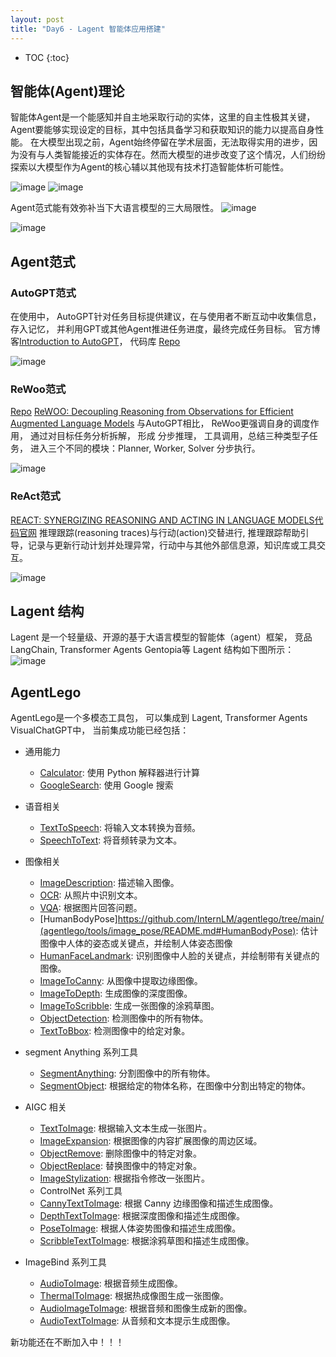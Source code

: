 ```yaml
---
layout: post
title: "Day6 - Lagent 智能体应用搭建"
---
```



* TOC
{:toc}


## 智能体(Agent)理论
智能体Agent是一个能感知并自主地采取行动的实体，这里的自主性极其关键，Agent要能够实现设定的目标，其中包括具备学习和获取知识的能力以提高自身性能。
在大模型出现之前，Agent始终停留在学术层面，无法取得实用的进步，因为没有与人类智能接近的实体存在。然而大模型的进步改变了这个情况，人们纷纷探索以大模型作为Agent的核心辅以其他现有技术打造智能体析可能性。 

![image](img/ag_1.png)
![image](img/ag_2.png)

Agent范式能有效弥补当下大语言模型的三大局限性。
![image](img/ag_3.png)

![image](img/ag_paradigms.png)
## Agent范式
### AutoGPT范式
在使用中， AutoGPT针对任务目标提供建议，在与使用者不断互动中收集信息， 存入记忆， 并利用GPT或其他Agent推进任务进度，最终完成任务目标。
 官方博客[Introduction to AutoGPT](https://autogpt.net/autogpt-step-by-step-full-setup-guide/)， 代码库 [Repo](https://github.com/Significant-Gravitas/AutoGPT)

![image](img/ag_autogpt.png)

### ReWoo范式
[Repo](https://github.com/billxbf/ReWOO)
[ReWOO: Decoupling Reasoning from Observations for Efficient Augmented Language Models](https://arxiv.org/abs/2305.18323)
与AutoGPT相比， ReWoo更强调自身的调度作用， 通过对目标任务分析拆解， 形成
分步推理， 工具调用，总结三种类型子任务， 进入三个不同的模块：Planner, Worker, Solver 分步执行。

![image](img/ag_rewoo.png)

### ReAct范式
[REACT: SYNERGIZING REASONING AND ACTING IN LANGUAGE MODELS](https://arxiv.org/abs/2210.03629)[代码官网](https://react-lm.github.io/)
推理跟踪(reasoning traces)与行动(action)交替进行, 推理跟踪帮助引导，记录与更新行动计划并处理异常，行动中与其他外部信息源，知识库或工具交互。

![image](img/ag_react.png)

## Lagent 结构
Lagent 是一个轻量级、开源的基于大语言模型的智能体（agent）框架， 竞品LangChain, Transformer Agents Gentopia等
Lagent 结构如下图所示：
![image](img/ag_struct.png)

## AgentLego
AgentLego是一个多模态工具包， 可以集成到 Lagent, Transformer Agents  VisualChatGPT中， 当前集成功能已经包括：

- 通用能力
	- [Calculator](https://github.com/InternLM/agentlego/tree/main/agentlego/tools/calculator/README.md): 使用 Python 解释器进行计算
	- [GoogleSearch](https://github.com/InternLM/agentlego/tree/main/agentlego/tools/search/README.md): 使用 Google 搜索

- 语音相关
	- [TextToSpeech](https://github.com/InternLM/agentlego/tree/main/agentlego/tools/speech_text/README.md#TextToSpeech): 将输入文本转换为音频。
	- [SpeechToText](https://github.com/InternLM/agentlego/tree/main/agentlego/tools/speech_text/README.md#SpeechToText): 将音频转录为文本。

- 图像相关
	- [ImageDescription](https://github.com/InternLM/agentlego/tree/main/agentlego/tools/image_text/README.md#ImageDescription): 描述输入图像。
	- [OCR](https://github.com/InternLM/agentlego/tree/main/agentlego/tools/ocr/README.md#OCR): 从照片中识别文本。
	- [VQA](https://github.com/InternLM/agentlego/tree/main/agentlego/tools/vqa/README.md#VQA): 根据图片回答问题。
	- [HumanBodyPose]https://github.com/InternLM/agentlego/tree/main/(agentlego/tools/image_pose/README.md#HumanBodyPose): 估计图像中人体的姿态或关键点，并绘制人体姿态图像
	- [HumanFaceLandmark](https://github.com/InternLM/agentlego/tree/main/agentlego/tools/image_pose/README.md#HumanFaceLandmark): 识别图像中人脸的关键点，并绘制带有关键点的图像。
	- [ImageToCanny](https://github.com/InternLM/agentlego/tree/main/agentlego/tools/image_canny/README.md#ImageToCanny): 从图像中提取边缘图像。
	- [ImageToDepth](https://github.com/InternLM/agentlego/tree/main/agentlego/tools/image_depth/README.md#ImageToDepth): 生成图像的深度图像。
	- [ImageToScribble](https://github.com/InternLM/agentlego/tree/main/agentlego/tools/image_scribble/README.md#ImageToScribble): 生成一张图像的涂鸦草图。
	- [ObjectDetection](https://github.com/InternLM/agentlego/tree/main/agentlego/tools/object_detection/README.md#ObjectDetection): 检测图像中的所有物体。
	- [TextToBbox](https://github.com/InternLM/agentlego/tree/main/agentlego/tools/object_detection/README.md#TextToBbox): 检测图像中的给定对象。
- segment Anything 系列工具
  - [SegmentAnything](https://github.com/InternLM/agentlego/tree/main/agentlego/tools/segmentation/README.md#SegmentAnything): 分割图像中的所有物体。
  - [SegmentObject](https://github.com/InternLM/agentlego/tree/main/agentlego/tools/segmentation/README.md#SegmentObject): 根据给定的物体名称，在图像中分割出特定的物体。

- AIGC 相关
	- [TextToImage](https://github.com/InternLM/agentlego/tree/main/agentlego/tools/image_text/README.md#TextToImage): 根据输入文本生成一张图片。
	- [ImageExpansion](https://github.com/InternLM/agentlego/tree/main/agentlego/tools/image_editing/README.md#ImageExpansion): 根据图像的内容扩展图像的周边区域。
	- [ObjectRemove](https://github.com/InternLM/agentlego/tree/main/agentlego/tools/image_editing/README.md#ObjectRemove): 删除图像中的特定对象。
	- [ObjectReplace](https://github.com/InternLM/agentlego/tree/main/agentlego/tools/image_editing/README.md#ObjectReplace): 替换图像中的特定对象。
	- [ImageStylization](https://github.com/InternLM/agentlego/tree/main/agentlego/tools/image_editing/README.md#ImageStylization): 根据指令修改一张图片。
	- ControlNet 系列工具
	- [CannyTextToImage](https://github.com/InternLM/agentlego/tree/main/agentlego/tools/image_canny/README.md#CannyTextToImage): 根据 Canny 边缘图像和描述生成图像。
	- [DepthTextToImage](https://github.com/InternLM/agentlego/tree/main/agentlego/tools/image_depth/README.md#DepthTextToImage): 根据深度图像和描述生成图像。
	- [PoseToImage](https://github.com/InternLM/agentlego/tree/main/agentlego/tools/image_pose/README.md#PoseToImage): 根据人体姿势图像和描述生成图像。
	- [ScribbleTextToImage](https://github.com/InternLM/agentlego/tree/main/agentlego/tools/image_scribble/README.md#ScribbleTextToImage): 根据涂鸦草图和描述生成图像。
- ImageBind 系列工具
  - [AudioToImage](https://github.com/InternLM/agentlego/tree/main/agentlego/tools/imagebind/README.md#AudioToImage): 根据音频生成图像。
  - [ThermalToImage](https://github.com/InternLM/agentlego/tree/main/agentlego/tools/imagebind/README.md#ThermalToImage): 根据热成像图生成一张图像。
  - [AudioImageToImage](https://github.com/InternLM/agentlego/tree/main/agentlego/tools/imagebind/README.md#AudioImageToImage): 根据音频和图像生成新的图像。
  - [AudioTextToImage](https://github.com/InternLM/agentlego/tree/main/agentlego/tools/imagebind/README.md#AudioTextToImage): 从音频和文本提示生成图像。


新功能还在不断加入中！！！

